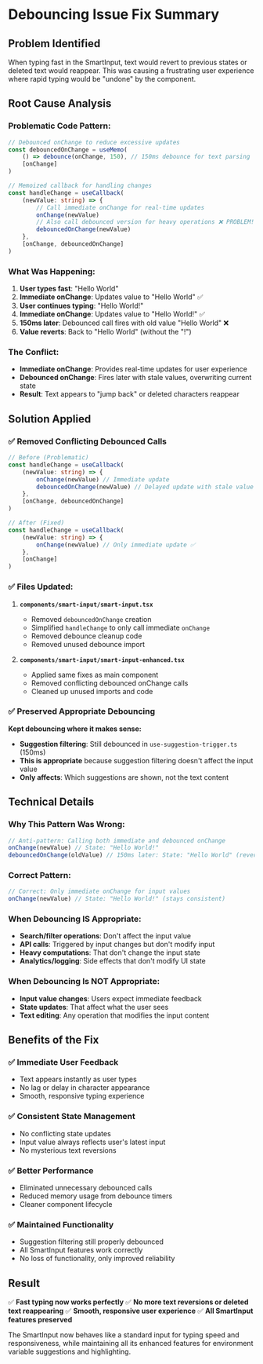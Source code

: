 # Debouncing Issue Fix Summary

## Problem Identified

When typing fast in the SmartInput, text would revert to previous states or deleted text would reappear. This was causing a frustrating user experience where rapid typing would be "undone" by the component.

## Root Cause Analysis

### **Problematic Code Pattern:**

```typescript
// Debounced onChange to reduce excessive updates
const debouncedOnChange = useMemo(
	() => debounce(onChange, 150), // 150ms debounce for text parsing
	[onChange]
)

// Memoized callback for handling changes
const handleChange = useCallback(
	(newValue: string) => {
		// Call immediate onChange for real-time updates
		onChange(newValue)
		// Also call debounced version for heavy operations ❌ PROBLEM!
		debouncedOnChange(newValue)
	},
	[onChange, debouncedOnChange]
)
```

### **What Was Happening:**

1. **User types fast**: "Hello World"
2. **Immediate onChange**: Updates value to "Hello World" ✅
3. **User continues typing**: "Hello World!"
4. **Immediate onChange**: Updates value to "Hello World!" ✅
5. **150ms later**: Debounced call fires with old value "Hello World" ❌
6. **Value reverts**: Back to "Hello World" (without the "!")

### **The Conflict:**

- **Immediate onChange**: Provides real-time updates for user experience
- **Debounced onChange**: Fires later with stale values, overwriting current state
- **Result**: Text appears to "jump back" or deleted characters reappear

## Solution Applied

### ✅ **Removed Conflicting Debounced Calls**

```typescript
// Before (Problematic)
const handleChange = useCallback(
	(newValue: string) => {
		onChange(newValue) // Immediate update
		debouncedOnChange(newValue) // Delayed update with stale value ❌
	},
	[onChange, debouncedOnChange]
)

// After (Fixed)
const handleChange = useCallback(
	(newValue: string) => {
		onChange(newValue) // Only immediate update ✅
	},
	[onChange]
)
```

### ✅ **Files Updated:**

1. **`components/smart-input/smart-input.tsx`**

   - Removed `debouncedOnChange` creation
   - Simplified `handleChange` to only call immediate `onChange`
   - Removed debounce cleanup code
   - Removed unused debounce import

2. **`components/smart-input/smart-input-enhanced.tsx`**
   - Applied same fixes as main component
   - Removed conflicting debounced onChange calls
   - Cleaned up unused imports and code

### ✅ **Preserved Appropriate Debouncing**

**Kept debouncing where it makes sense:**

- **Suggestion filtering**: Still debounced in `use-suggestion-trigger.ts` (150ms)
- **This is appropriate** because suggestion filtering doesn't affect the input value
- **Only affects**: Which suggestions are shown, not the text content

## Technical Details

### **Why This Pattern Was Wrong:**

```typescript
// Anti-pattern: Calling both immediate and debounced onChange
onChange(newValue) // State: "Hello World!"
debouncedOnChange(oldValue) // 150ms later: State: "Hello World" (reverted!)
```

### **Correct Pattern:**

```typescript
// Correct: Only immediate onChange for input values
onChange(newValue) // State: "Hello World!" (stays consistent)
```

### **When Debouncing IS Appropriate:**

- **Search/filter operations**: Don't affect the input value
- **API calls**: Triggered by input changes but don't modify input
- **Heavy computations**: That don't change the input state
- **Analytics/logging**: Side effects that don't modify UI state

### **When Debouncing Is NOT Appropriate:**

- **Input value changes**: Users expect immediate feedback
- **State updates**: That affect what the user sees
- **Text editing**: Any operation that modifies the input content

## Benefits of the Fix

### ✅ **Immediate User Feedback**

- Text appears instantly as user types
- No lag or delay in character appearance
- Smooth, responsive typing experience

### ✅ **Consistent State Management**

- No conflicting state updates
- Input value always reflects user's latest input
- No mysterious text reversions

### ✅ **Better Performance**

- Eliminated unnecessary debounced calls
- Reduced memory usage from debounce timers
- Cleaner component lifecycle

### ✅ **Maintained Functionality**

- Suggestion filtering still properly debounced
- All SmartInput features work correctly
- No loss of functionality, only improved reliability

## Result

✅ **Fast typing now works perfectly**
✅ **No more text reversions or deleted text reappearing**
✅ **Smooth, responsive user experience**
✅ **All SmartInput features preserved**

The SmartInput now behaves like a standard input for typing speed and responsiveness, while maintaining all its enhanced features for environment variable suggestions and highlighting.
